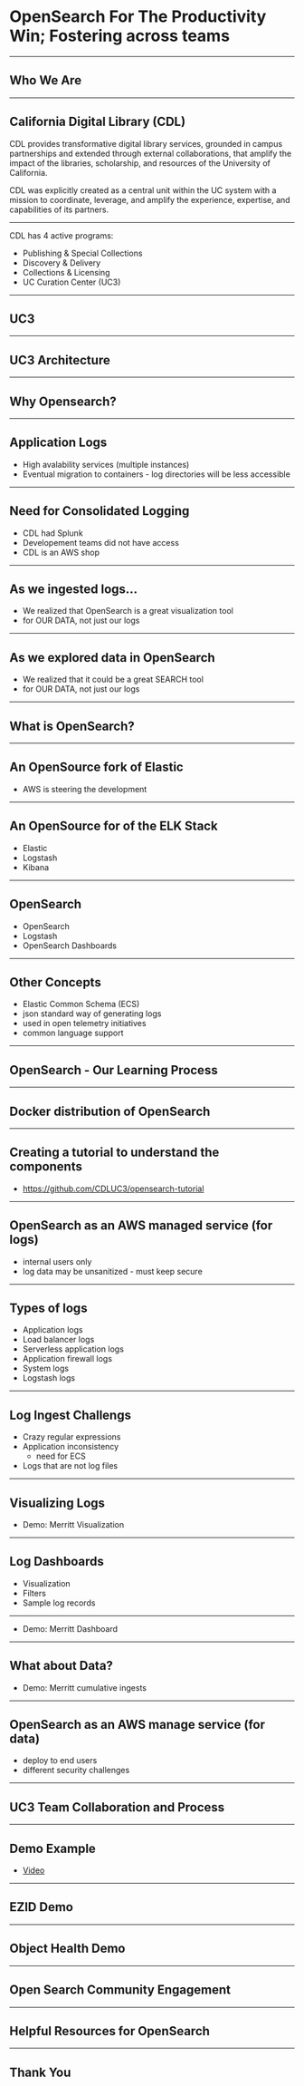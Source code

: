 # OpenSearch For The Productivity Win; Fostering across teams

---

## Who We Are

----

## California Digital Library (CDL)

CDL provides transformative digital library services, grounded in campus partnerships and extended through external collaborations, that amplify the impact of the libraries, scholarship, and resources of the University of California. 

CDL was explicitly created as a central unit within the 
UC system with a mission to coordinate, leverage, and amplify the experience, expertise, and capabilities of its partners.

----
CDL has 4 active programs:
* Publishing & Special Collections
* Discovery & Delivery
* Collections & Licensing
* UC Curation Center (UC3)


----

## UC3

----

## UC3 Architecture

---

## Why Opensearch?

----

## Application Logs

- High avalability services (multiple instances)
- Eventual migration to containers - log directories will be less accessible

----

## Need for Consolidated Logging

- CDL had Splunk
- Developement teams did not have access
- CDL is an AWS shop

----

## As we ingested logs...

- We realized that OpenSearch is a great visualization tool
- for OUR DATA, not just our logs

----

## As we explored data in OpenSearch

- We realized that it could be a great SEARCH tool
- for OUR DATA, not just our logs

---

## What is OpenSearch?

----

## An OpenSource fork of Elastic

- AWS is steering the development

----

## An OpenSource for of the ELK Stack

- Elastic
- Logstash
- Kibana

----

## OpenSearch

- OpenSearch
- Logstash
- OpenSearch Dashboards

----

## Other Concepts

- Elastic Common Schema (ECS)
- json standard way of generating logs
- used in open telemetry initiatives
- common language support

---

## OpenSearch - Our Learning Process

----

## Docker distribution of OpenSearch

----

## Creating a tutorial to understand the components

- https://github.com/CDLUC3/opensearch-tutorial
  
----

## OpenSearch as an AWS managed service (for logs)

- internal users only
- log data may be unsanitized - must keep secure

----

## Types of logs

- Application logs
- Load balancer logs
- Serverless application logs
- Application firewall logs
- System logs
- Logstash logs

----

## Log Ingest Challengs

- Crazy regular expressions
- Application inconsistency
  - need for ECS
- Logs that are not log files

----

## Visualizing Logs

- Demo: Merritt Visualization

----

## Log Dashboards

- Visualization
- Filters
- Sample log records

----

- Demo: Merritt Dashboard

----

## What about Data?

- Demo: Merritt cumulative ingests

----

## OpenSearch as an AWS manage service (for data)

- deploy to end users
- different security challenges

---

## UC3 Team Collaboration and Process

----

## Demo Example

- [Video](https://youtu.be/QtLZpID_THo?si=kwwoDTJq_AsRauBU)

----

## EZID Demo

----

## Object Health Demo

---

## Open Search Community Engagement

---

## Helpful Resources for OpenSearch

---

## Thank You
